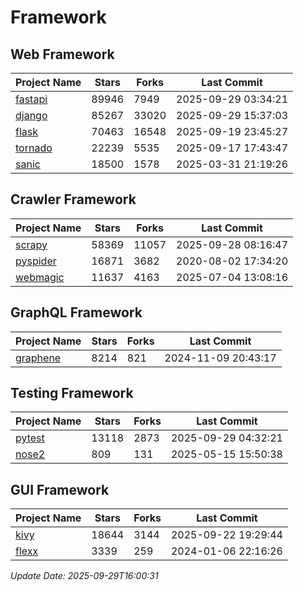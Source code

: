 # Framework

## Web Framework
| Project Name | Stars | Forks | Last Commit |
| ------------ | ----- | ----- | ----------- |
| [fastapi](https://github.com/fastapi/fastapi) | 89946 | 7949 | 2025-09-29 03:34:21 |
| [django](https://github.com/django/django) | 85267 | 33020 | 2025-09-29 15:37:03 |
| [flask](https://github.com/pallets/flask) | 70463 | 16548 | 2025-09-19 23:45:27 |
| [tornado](https://github.com/tornadoweb/tornado) | 22239 | 5535 | 2025-09-17 17:43:47 |
| [sanic](https://github.com/sanic-org/sanic) | 18500 | 1578 | 2025-03-31 21:19:26 |

## Crawler Framework
| Project Name | Stars | Forks | Last Commit |
| ------------ | ----- | ----- | ----------- |
| [scrapy](https://github.com/scrapy/scrapy) | 58369 | 11057 | 2025-09-28 08:16:47 |
| [pyspider](https://github.com/binux/pyspider) | 16871 | 3682 | 2020-08-02 17:34:20 |
| [webmagic](https://github.com/code4craft/webmagic) | 11637 | 4163 | 2025-07-04 13:08:16 |

## GraphQL Framework
| Project Name | Stars | Forks | Last Commit |
| ------------ | ----- | ----- | ----------- |
| [graphene](https://github.com/graphql-python/graphene) | 8214 | 821 | 2024-11-09 20:43:17 |

## Testing Framework
| Project Name | Stars | Forks | Last Commit |
| ------------ | ----- | ----- | ----------- |
| [pytest](https://github.com/pytest-dev/pytest) | 13118 | 2873 | 2025-09-29 04:32:21 |
| [nose2](https://github.com/nose-devs/nose2) | 809 | 131 | 2025-05-15 15:50:38 |

## GUI Framework
| Project Name | Stars | Forks | Last Commit |
| ------------ | ----- | ----- | ----------- |
| [kivy](https://github.com/kivy/kivy) | 18644 | 3144 | 2025-09-22 19:29:44 |
| [flexx](https://github.com/flexxui/flexx) | 3339 | 259 | 2024-01-06 22:16:26 |

*Update Date: 2025-09-29T16:00:31*